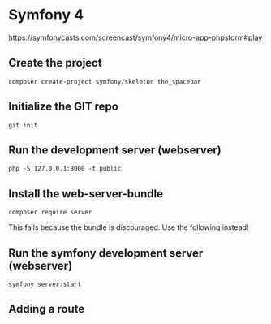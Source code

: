# Symfony 4

https://symfonycasts.com/screencast/symfony4/micro-app-phpstorm#play

## Create the project

`composer create-project symfony/skeleton the_spacebar`

## Initialize the GIT repo

`git init`

## Run the development server (webserver)

`php -S 127.0.0.1:8000 -t public`

## Install the web-server-bundle

`composer require server`

This fails because the bundle is discouraged. Use the following instead!

## Run the symfony development server (webserver) 

`symfony server:start`

## Adding a route